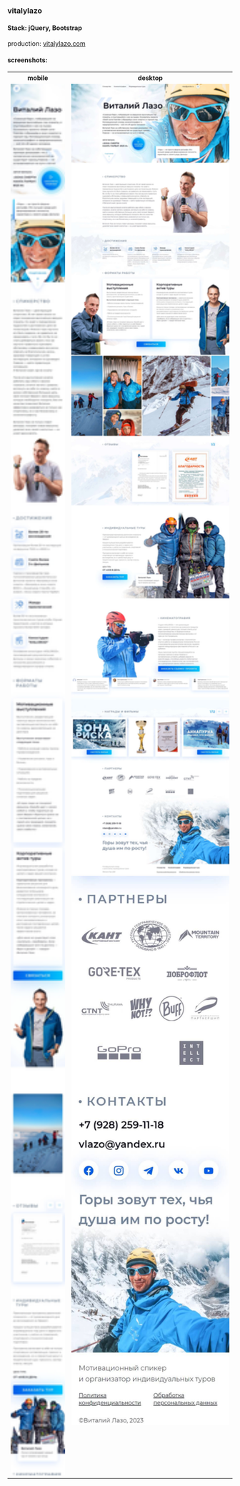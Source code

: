 ### vitalylazo
#### Stack: jQuery, Bootstrap
 production:    [vitalylazo.com](https://vitalylazo.com/)
 
 #### screenshots:
 <table>
   <tr>
    <th>mobile</th>
    <th>desktop</th>
  </tr>
   <tr>
    <td style="vertical-align: top;"><img src="vitalylazo.com_w_320.jpg" width="333"></td>
    <td style="vertical-align: top;"><img src="vitalylazo.com_w_1920.jpg" width="620"><img src="vitalylazo.com_m_footer.jpg" width="570"></td>
  </tr>
 </table>
